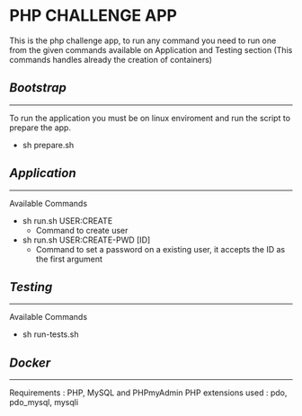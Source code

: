 # PHP CHALLENGE APP
This is the php challenge app, to run any command you need to run one from the given commands available on Application and Testing section (This commands handles already the creation of containers)
## ***Bootstrap***
------------------
To run the application you must be on linux enviroment and run the script to prepare the app.
- sh prepare.sh
## ***Application***
------------------
Available Commands
- sh run.sh USER:CREATE
    - Command to create user
- sh run.sh USER:CREATE-PWD [ID]
    - Command to set a password on a existing user, it accepts the ID as the first argument
## ***Testing***
------------------
Available Commands
- sh run-tests.sh
## ***Docker***
------------------
Requirements : PHP, MySQL and PHPmyAdmin
PHP extensions used : pdo, pdo_mysql, mysqli

